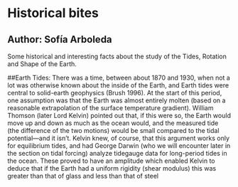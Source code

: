 # Historical bites
## Author: Sofía Arboleda

Some historical and interesting facts about the study of the Tides, Rotation and Shape of the Earth.

##Earth Tides:
There was a time, between about
1870 and 1930, when not a lot was otherwise known about the inside of the Earth,
and Earth tides were central to solid-earth geophysics (Brush 1996). At the start of
this period, one assumption was that the Earth was almost entirely molten (based
on a reasonable extrapolation of the surface temperature gradient). William Thomson (later Lord Kelvin) pointed out that, if this were so, the Earth would move up
and down as much as the ocean would, and the measured tide (the difference of the
two motions) would be small compared to the tidal potential—and it isn’t. Kelvin
knew, of course, that this argument works only for equilibrium tides, and had George
Darwin (who we will encounter later in the section on tidal forcing) analyze tidegauge data for long-period tides in the ocean. These proved to have an amplitude
which enabled Kelvin to deduce that if the Earth had a uniform rigidity (shear modulus) this was greater than that of glass and less than that of steel



